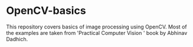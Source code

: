 # OpenCV-basics
This repository covers basics of image processing using OpenCV. Most of the examples are taken from 'Practical Computer Vision ' book by Abhinav Dadhich.
